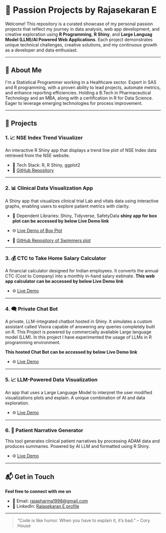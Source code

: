 # 🌟 Passion Projects by Rajasekaran E

Welcome! This repository is a curated showcase of my personal passion projects that reflect my journey in data analysis, web app development, and creative exploration using **R Programming**, **R Shiny**, and **Large Languag Model (LLM)/AI Powered Web Applications**. Each project demonstrates unique technical challenges, creative solutions, and my continuous growth as a developer and data enthusiast.

---

## 👤 About Me

I'm a Statistical Programmer working in a Healthcare sector. Expert in SAS and R programming, with a proven ability to lead projects, automate metrics, and enhance reporting efficiencies. Holding a B.Tech in Pharmaceutical Technology and an MBA, along with a certification in R for Data Science. Eager to leverage emerging technologies for process improvement.

---

## 🚀 Projects

### 1. 📈 NSE Index Trend Visualizer
An interactive R Shiny app that displays a trend line plot of NSE Index data retrieved from the NSE website.

- 🔧 Tech Stack: R, R Shiny, ggplot2
- 📎 [GitHub Repository](https://github.com/Rajasekaran-Elangovan/learnr-shiny)
---
### 2. 📊 Clinical Data Visualization App  
A Shiny app that visualizes clinical trial Lab and vitals data using interactive graphs, enabling users to explore patient metrics with clarity.

- 🔧 Dependent Libraries: Shiny, Tidyverse, SafetyData
**shiny app for box plot can be accessed by below Live Demo link**
- 🌐 [Live Demo of Box Plot](https://capcon-tech-raja.shinyapps.io/shiny_app_boxplot/)

- 📎 [GitHub Repository of Swimmers plot](https://github.com/Rajasekaran-Elangovan/learnr-shiny)
---

### 3. 💰 CTC to Take Home Salary Calculator  
A financial calculator designed for Indian employees. It converts the annual CTC (Cost to Company) into a monthly in-hand salary estimate.
**This web app calculator can be accessed by below Live Demo link**
- 🌐 [Live Demo](https://capcon-tech-raja.shinyapps.io/ctc2inhand/)

---

### 4. 🗨️ Private Chat Bot  
A private, LLM-integrated chatbot hosted in Shiny. It simulates a custom assistant called Visora capable of answering any queries completely built on R. This Project is powered by commercially available Large language model (LLM). In this project I have experimented the usage of LLMs in R programming environment.

**This hosted Chat Bot can be accessed by below Live Demo link**
- 🌐 [Live Demo](https://capcon-tech-raja.shinyapps.io/privatechatbot/)

---

### 5. 📈 LLM-Powered Data Visualization  
An app that uses a Large Language Model to interpret the user modified visualizations plots and explain. A unique combination of AI and data exploration.

- 🌐 [Live Demo](https://capcon-tech-raja.shinyapps.io/Largelang-visualisation/)

---

### 6. 🧾 Patient Narrative Generator  
This tool generates clinical patient narratives by processing ADAM data and produces summaries. Powered by AI LLM and formatted using R Shiny.

- 🌐 [Live Demo](https://capcon-tech-raja.shinyapps.io/PatientNarratives/)

---

## 📬 Get in Touch

**Feel free to connect with me on**
- 📧 Email: rajapharma1998@gmail.com 
- 💼 LinkedIn: [Rajasekaran E profile](https://www.linkedin.com/in/rajasekaran-elangovan-0b6a06190/)  
---

> “Code is like humor. When you have to explain it, it’s bad.” – Cory House
